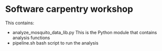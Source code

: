 Software carpentry workshop
========================================

This contains:

* analyze_mosquito_data_lib.py This is the Python module that contains analysis functions
* pipeline.sh bash script to run the analysis